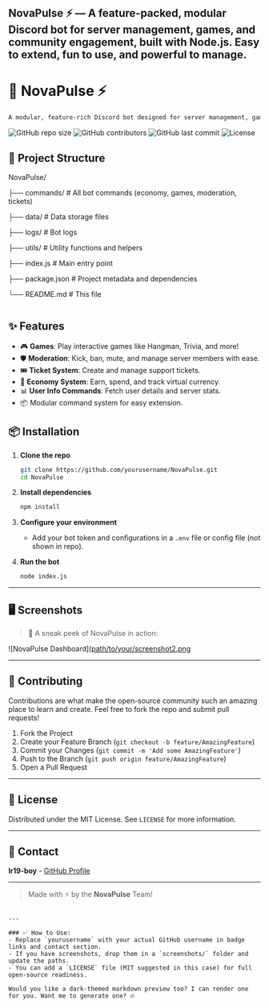 NovaPulse ⚡ — A feature-packed, modular Discord bot for server management, games, and community engagement, built with Node.js. Easy to extend, fun to use, and powerful to manage. 
---

# 🚀 NovaPulse ⚡

```markdown
A modular, feature-rich Discord bot designed for server management, games, and community engagement. Built with love in Node.js and JavaScript!
```

![GitHub repo size](https://img.shields.io/github/repo-size/yourusername/NovaPulse?color=blue&style=for-the-badge)
![GitHub contributors](https://img.shields.io/github/contributors/yourusername/NovaPulse?style=for-the-badge)
![GitHub last commit](https://img.shields.io/github/last-commit/yourusername/NovaPulse?color=green&style=for-the-badge)
![License](https://img.shields.io/badge/license-MIT-blue.svg?style=for-the-badge)


## 📂 Project Structure

NovaPulse/

├── commands/       # All bot commands (economy, games, moderation, tickets)

├── data/           # Data storage files

├── logs/           # Bot logs

├── utils/          # Utility functions and helpers

├── index.js        # Main entry point

├── package.json    # Project metadata and dependencies

└── README.md       # This file

````

````

## ✨ Features

- 🎮 **Games**: Play interactive games like Hangman, Trivia, and more!
- 🛡️ **Moderation**: Kick, ban, mute, and manage server members with ease.
- 🎟️ **Ticket System**: Create and manage support tickets.
- 💸 **Economy System**: Earn, spend, and track virtual currency.
- 📊 **User Info Commands**: Fetch user details and server stats.
- 📦 Modular command system for easy extension.

## 📦 Installation

1. **Clone the repo**
   ```bash
   git clone https://github.com/yourusername/NovaPulse.git
   cd NovaPulse

2. **Install dependencies**

   ```bash
   npm install
   ```

3. **Configure your environment**

   * Add your bot token and configurations in a `.env` file or config file (not shown in repo).

4. **Run the bot**

   ```bash
   node index.js
   ```

---

## 🖥️ Screenshots

> 📸 A sneak peek of NovaPulse in action:

![NovaPulse Dashboard]([path/to/your/screenshot2.png](https://cdn.discordapp.com/attachments/1193506356943126572/1371099351191130262/image.png?ex=6821e747&is=682095c7&hm=78ef550242908739d67c7ca8c4715641841fa169be64a527a972a5c368270146&)

---

## 🤝 Contributing

Contributions are what make the open-source community such an amazing place to learn and create. Feel free to fork the repo and submit pull requests!

1. Fork the Project
2. Create your Feature Branch (`git checkout -b feature/AmazingFeature`)
3. Commit your Changes (`git commit -m 'Add some AmazingFeature'`)
4. Push to the Branch (`git push origin feature/AmazingFeature`)
5. Open a Pull Request

---

## 📜 License

Distributed under the MIT License. See `LICENSE` for more information.

---

## 💌 Contact

**lr19-boy** - [GitHub Profile](https://github.com/yourusername)

---

> Made with ⚡ by the **NovaPulse** Team!

```

---

### ✅ How to Use:
- Replace `yourusername` with your actual GitHub username in badge links and contact section.
- If you have screenshots, drop them in a `screenshots/` folder and update the paths.
- You can add a `LICENSE` file (MIT suggested in this case) for full open-source readiness.

Would you like a dark-themed markdown preview too? I can render one for you. Want me to generate one? 🔥
```
